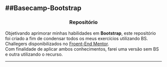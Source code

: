 ##Basecamp-Bootstrap
---
<div align="center"><h3>Repositório</h3></div>

Objetivando aprimorar minhas habilidades em **Bootstrap**, este repositório foi criado a fim de condensar todos os meus exercícios utilizando BS. <br>
Challegers disponibilizados no [Froent-End Mentor](https://www.frontendmentor.io/home). <br>
Com finalidade de aplicar ambos conhecimentos, farei uma versão sem BS e outra utilizando o recurso.


---
